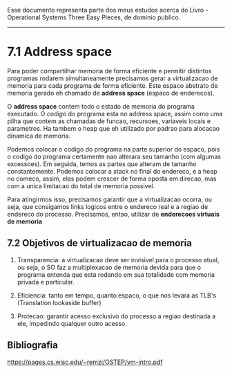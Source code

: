 Esse documento representa parte dos meus estudos acerca do Livro - Operational Systems  Three Easy Pieces, de dominio publico.

---

# 7.1 Address space

Para poder compartilhar memoria de forma eficiente e permitir distintos programas rodarem simultaneamente precisamos gerar a virtualizacao de memoria para cada programa de forma eficiente. Este espaco abstrato de memoria gerado eh chamado de __address space__ (espaco de enderecos).

O __address space__ contem todo o estado de memoria do programa executado. O _codigo_ do programa esta no address space, assim como uma pilha que contem as chamadas de funcao, recursoes, variaveis locais e parametros. Ha tambem o heap que eh utilizado por padrao para alocacao dinamica de memoria.

Podemos colocar o codigo do programa na parte superior do espaco, pois o codigo do programa certamente nao alterara seu tamanho (com algumas excessoes). Em seguida, temos as partes que alteram de tamanho constantemente. Podemos colocar a stack no final do endereco, e a heap no comeco, assim, elas podem crescer de forma oposta em direcao, mas com a unica limitacao do total de memoria possivel.

Para atingirmos isso, precisamos garantir que a virtualizacao ocorra, ou seja, que consigamos links logicos entre o endereco real e a regiao de endereco do processo. Precisamos, entao, utilizar de __enderecoes virtuais de memoria__

## 7.2 Objetivos de virtualizacao de memoria
1. Transparencia: a virtualizacao deve ser invisivel para o processo atual, ou seja, o SO faz a multiplexacao de memoria devida para que o programa entenda que esta rodando em sua totalidade com memoria privada e particular.

2. Eficiencia: tanto em tempo, quanto espaco, o que nos levara as TLB's (Translation lookaside buffer)

3. Protecao: garantir acesso exclusivo do processo a regiao destinada a ele, impedindo qualquer outro acesso.

## Bibliografia
https://pages.cs.wisc.edu/~remzi/OSTEP/vm-intro.pdf
